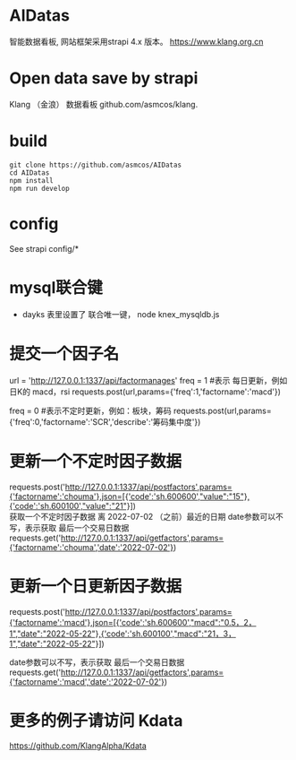 # AIDatas
智能数据看板, 网站框架采用strapi 4.x 版本。
https://www.klang.org.cn


# Open data save by strapi
Klang （金浪） 数据看板
github.com/asmcos/klang.

# build
```
git clone https://github.com/asmcos/AIDatas
cd AIDatas
npm install
npm run develop
```

# config
See strapi
config/*

# mysql联合键
* dayks 表里设置了 联合唯一键， node knex_mysqldb.js 


# 提交一个因子名
url = 'http://127.0.0.1:1337/api/factormanages'
freq = 1 #表示 每日更新，例如日K的 macd，rsi
requests.post(url,params={'freq':1,'factorname':'macd'}) 

freq = 0 #表示不定时更新，例如：板块，筹码
requests.post(url,params={'freq':0,'factorname':'SCR','describe':'筹码集中度'}) 

# 更新一个不定时因子数据
 requests.post('http://127.0.0.1:1337/api/postfactors',params={'factorname':'chouma'},json=[{'code':'sh.600600',"value":"15"},{'code':'sh.600100',"value":"21"}])  
获取一个不定时因子数据 离 2022-07-02 （之前）最近的日期
date参数可以不写，表示获取 最后一个交易日数据
requests.get('http://127.0.0.1:1337/api/getfactors',params={'factorname':'chouma','date':'2022-07-02'})  

# 更新一个日更新因子数据
 requests.post('http://127.0.0.1:1337/api/postfactors',params={'factorname':'macd'},json=[{'code':'sh.600600',"macd":"0.5，2，1","date":"2022-05-22"},{'code':'sh.600100',"macd":"21，3，1","date":"2022-05-22"}])  

date参数可以不写，表示获取 最后一个交易日数据
requests.get('http://127.0.0.1:1337/api/getfactors',params={'factorname':'macd','date':'2022-07-02'})  

# 更多的例子请访问 Kdata
https://github.com/KlangAlpha/Kdata
